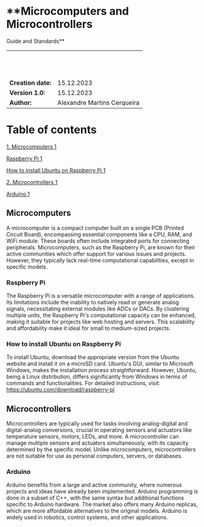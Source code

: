 # **Microcomputers and Microcontrollers  
  
Guide and Standards**

|                    |                             |
| ------------------ | --------------------------- |
|                    |                             |
|                    |                             |
|                    |                             |
|                    |                             |
|                    |                             |
|                    |                             |
|                    |                             |
|                    |                             |
|                    |                             |
|                    |                             |
|                    |                             |
|                    |                             |
| **Creation date:** | 15.12.2023                  |
| **Version 1.0:**   | 15.12.2023                  |
| **Author:**        | Alexandre Martins Cerqueira |

# **Table of contents**

[1. Microcomputers 1](#microcomputers)

[Raspberry Pi 1](#raspberry-pi)

[How to install Ubuntu on Raspberry Pi
1](#how-to-install-ubuntu-on-raspberry-pi)

[2. Microcontrollers 1](#microcontrollers)

[Arduino 1](#arduino)

## Microcomputers

A microcomputer is a compact computer built on a single PCB (Printed
Circuit Board), encompassing essential components like a CPU, RAM, and
WiFi module. These boards often include integrated ports for connecting
peripherals. Microcomputers, such as the Raspberry Pi, are known for
their active communities which offer support for various issues and
projects. However, they typically lack real-time computational
capabilities, except in specific models.

### Raspberry Pi

The Raspberry Pi is a versatile microcomputer with a range of
applications. Its limitations include the inability to natively read or
generate analog signals, necessitating external modules like ADCs or
DACs. By clustering multiple units, the Raspberry Pi's computational
capacity can be enhanced, making it suitable for projects like web
hosting and servers. This scalability and affordability make it ideal
for small to medium-sized projects.

### How to install Ubuntu on Raspberry Pi

To install Ubuntu, download the appropriate version from the Ubuntu
website and install it on a microSD card. Ubuntu's GUI, similar to
Microsoft Windows, makes the installation process straightforward.
However, Ubuntu, being a Linux distribution, differs significantly from
Windows in terms of commands and functionalities. For detailed
instructions, visit: <https://ubuntu.com/download/raspberry-pi>

## Microcontrollers

Microcontrollers are typically used for tasks involving analog-digital
and digital-analog conversions, crucial in operating sensors and
actuators like temperature sensors, motors, LEDs, and more. A
microcontroller can manage multiple sensors and actuators
simultaneously, with its capacity determined by the specific model.
Unlike microcomputers, microcontrollers are not suitable for use as
personal computers, servers, or databases.

### Arduino

Arduino benefits from a large and active community, where numerous
projects and ideas have already been implemented. Arduino programming is
done in a subset of C++, with the same syntax but additional functions
specific to Arduino hardware. The market also offers many Arduino
replicas, which are more affordable alternatives to the original models.
Arduino is widely used in robotics, control systems, and other
applications.

